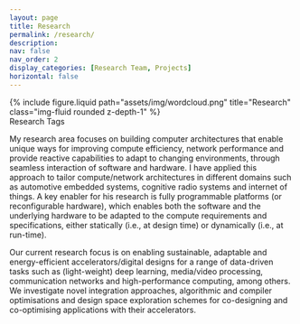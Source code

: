 ```yaml
---
layout: page
title: Research
permalink: /research/
description: 
nav: false
nav_order: 2
display_categories: [Research Team, Projects]
horizontal: false
---
```


<div class="row">
    <div class="col-sm mt-3 mt-md-0">
        {% include figure.liquid path="assets/img/wordcloud.png" title="Research" class="img-fluid rounded z-depth-1" %}
    </div>
</div>
<div class="caption">
    Research Tags
</div>

My research area focuses on building computer architectures that enable unique ways for improving compute efficiency, network performance and provide reactive capabilities to adapt to changing environments, through seamless interaction of software and hardware. 
I have applied this approach to tailor compute/network architectures in different domains such as automotive embedded systems, cognitive radio systems and internet of things. 
A key enabler for his research is fully programmable platforms (or reconfigurable hardware), which enables both the software and the underlying hardware to be adapted to the compute requirements and specifications, either statically (i.e., at design time) or dynamically (i.e., at run-time). 

Our current research focus is on enabling sustainable, adaptable and energy-efficient accelerators/digital designs for a range of data-driven tasks such as (light-weight) deep learning, media/video processing, communication networks and high-performance computing, among others. We investigate novel integration approaches, algorithmic and compiler optimisations and design space exploration schemes for co-designing and co-optimising applications with their accelerators. 



